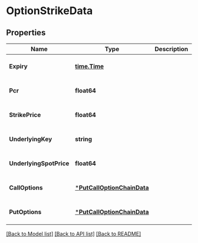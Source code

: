 # OptionStrikeData

## Properties
Name | Type | Description | Notes
------------ | ------------- | ------------- | -------------
**Expiry** | [**time.Time**](time.Time.md) |  | [optional] [default to null]
**Pcr** | **float64** |  | [optional] [default to null]
**StrikePrice** | **float64** |  | [optional] [default to null]
**UnderlyingKey** | **string** |  | [optional] [default to null]
**UnderlyingSpotPrice** | **float64** |  | [optional] [default to null]
**CallOptions** | [***PutCallOptionChainData**](PutCallOptionChainData.md) |  | [optional] [default to null]
**PutOptions** | [***PutCallOptionChainData**](PutCallOptionChainData.md) |  | [optional] [default to null]

[[Back to Model list]](../README.md#documentation-for-models) [[Back to API list]](../README.md#documentation-for-api-endpoints) [[Back to README]](../README.md)

